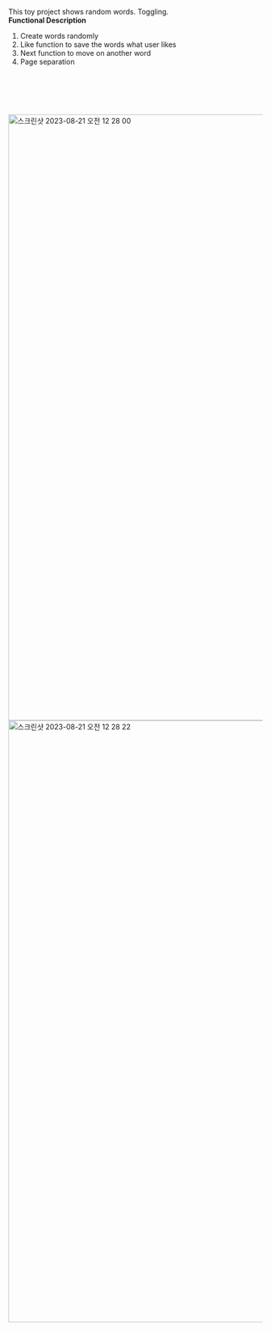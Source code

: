 This toy project shows random words. Toggling.    <br/>
**Functional Description**
<ol>
  <li> Create words randomly</li>
  <li> Like function to save the words what user likes</li>
  <li> Next function to move on another word</li>
  <li> Page separation</li>
</ol>

<br/><br/><br/><br/>

<img width="1199" alt="스크린샷 2023-08-21 오전 12 28 00" src="https://github.com/youkm1/Flute/assets/77780624/dd2b6c27-468a-4fc7-bbb2-13a86ad2b081">
<img width="1191" alt="스크린샷 2023-08-21 오전 12 28 22" src="https://github.com/youkm1/Flute/assets/77780624/7b5cef2d-b82d-45ce-8470-c65427c2f4c0">

